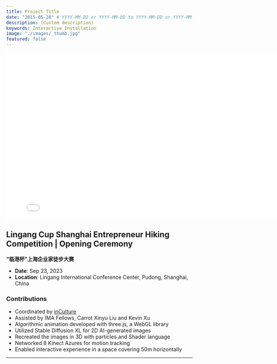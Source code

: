 ```yaml
---
title: Project Title
date: "2015-05-28" # YYYY-MM-DD or YYYY-MM-DD to YYYY-MM-DD or YYYY-MM-DD, YYYY-MM-DD, YYYY-MM-DD
description: (Custom description)
keywords: Interactive Installation
image: "./images/_thumb.jpg"
featured: false
---
```


<iframe width="800" height="450" src="//www.youtube.com/embed/EWHcW4i7lKY?feature=player_detailpage" frameborder="0" allowfullscreen></iframe>

## Lingang Cup Shanghai Entrepreneur Hiking Competition | Opening Ceremony

**“临港杯”上海企业家徒步大赛**

- **Date**: Sep 23, 2023
- **Location**: Lingang International Conference Center, Pudong, Shanghai, China

### Contributions

- Coordinated by [inCulture](https://drive.google.com/file/d/13gSf4sPv7_VBIrPLSjFgc7P4I8J0K40U/view?usp=sharing)
- Assisted by IMA Fellows, Carrot Xinyu Liu and Kevin Xu
- Algorithmic animation developed with three.js, a WebGL library
- Utilized Stable Diffusion XL for 2D AI-generated images
- Recreated the images in 3D with particles and Shader language
- Networked 8 Kinect Azures for motion tracking
- Enabled interactive experience in a space covering 50m horizontally

---
